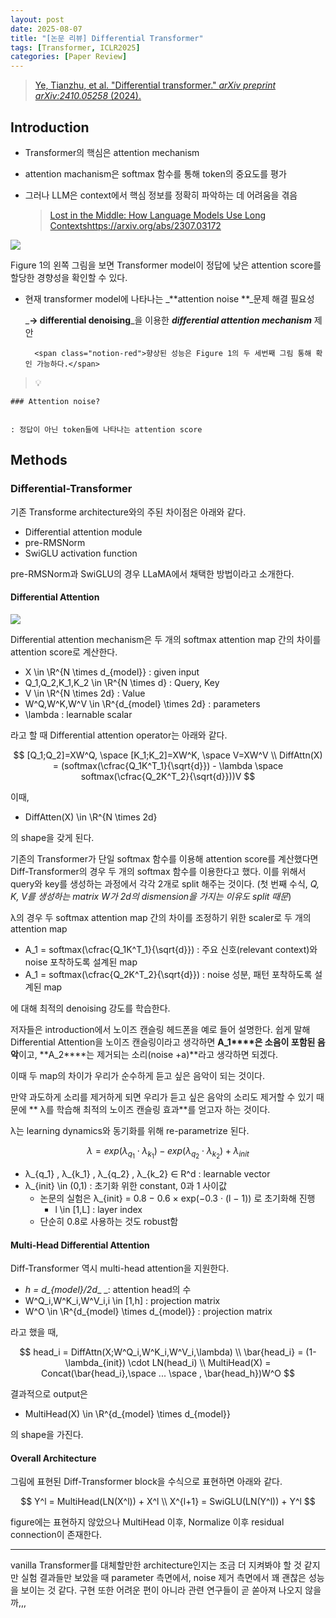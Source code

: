 ```yaml
---
layout: post
date: 2025-08-07
title: "[논문 리뷰] Differential Transformer"
tags: [Transformer, ICLR2025]
categories: [Paper Review]
---
```


> [Ye, Tianzhu, et al. "Differential transformer." ](https://arxiv.org/abs/2410.05258)[_arXiv preprint arXiv:2410.05258_](https://arxiv.org/abs/2410.05258)[ (2024).](https://arxiv.org/abs/2410.05258)



## Introduction

- Transformer의 핵심은 attention mechanism
- attention machanism은 softmax 함수를 통해 token의 중요도를 평가
- 그러나 LLM은 context에서 핵심 정보를 정확히 파악하는 데 어려움을 겪음

	> [Lost in the Middle: How Language Models Use Long Contextshttps://arxiv.org/abs/2307.03172](https://arxiv.org/abs/2307.03172)


![](https://prod-files-secure.s3.us-west-2.amazonaws.com/542b861c-36a8-4051-84e5-8804b6728dba/9083ea56-691a-4752-ae26-47f403431ac8/image.png?X-Amz-Algorithm=AWS4-HMAC-SHA256&X-Amz-Content-Sha256=UNSIGNED-PAYLOAD&X-Amz-Credential=ASIAZI2LB4665KCA6IX4%2F20250916%2Fus-west-2%2Fs3%2Faws4_request&X-Amz-Date=20250916T021330Z&X-Amz-Expires=3600&X-Amz-Security-Token=IQoJb3JpZ2luX2VjEAoaCXVzLXdlc3QtMiJIMEYCIQCZwVK%2FShwLkkeA0SfKFkE7aDmLamEV1nMx3c9pazJfVQIhAMcgdvUQQqlRA5x2iYfVOTQYHKWk4hIuWgXmtmfhoyBeKogECIP%2F%2F%2F%2F%2F%2F%2F%2F%2F%2FwEQABoMNjM3NDIzMTgzODA1IgyUOg%2BIs2btB2%2BjEBgq3AOAIeKZM7fIk2Jf3p%2BVlnjgkWKlXwE7lyzLAxUD%2FQgNWhBHX94%2BhMhsczeqsXut5JDF%2FBDCInT4jpDFw10It0lhAO1QU48AtzO7PHMDTC0cyOiEBdlV%2BICNzNg8qXGvJrQ8djpjDIdy8GF7oZt%2FmLGQKItEManrwdft2Zh%2BU8twhU7SFOJV5y4X%2BTml2%2BdtMWT873uIY9Zmdb4Sf4RJGoVb8h%2F6Hq3mZcnJWcekMIXed9MED0zy6jmC2GXWuu0vMAfJQSHJxG4sYyo311gct%2BFcx3zqLaaPN5StzTtLl%2FHRFcLYk1BGbpu2BhRPxlHp%2BjePWNM8CJ5%2F4S7CJsKn4iSKn4tcgBY13mURlHQeMEXzYq1rZX%2FZ2lohkmGcgwuhaVc0g9SfmbwMMZDaYX7EuOBYlUBKL1ui8WBaDmy7NlD1OQb5nsGnzcjyo7TuYsquO0F4CVrYN480gcpESqjZ11xRXbh9pqUPkAQnjhisuR788sUYcU71Q8j5wLVTEXYOapndqyfJbY2lhPniCooR34e2yMNrxcnsinJ4dpLviY7JuJ3EghEBIWHb2Exg85bK3xRQSnXFvP27snzZIXR3trEfEcvw7J0rQBHBINqxxYCzPBmpU5Kdt%2BsqfTLNozD8%2B6LGBjqkAcYyRlonGHDiRQ%2Bj2CpS4PCrxcGBegp1W2i3glOlov6CXm2xghmfsl6mUZ%2BZLs0TxYqloa27Sf%2BE6wTk6itoHF%2FRIyKobAH2%2Bzs5BRtrRGyac0G5NxoP78qo6KUa9ddGzVTK840vbtkTGhFkX1S%2FVvD8BLdA6eQMi%2FnVUUD4VuOwlXYPakIn0Opth4qImdRziF%2F1RGeatnAmR0fpcznhRdXJQe3q&X-Amz-Signature=3b22ee84594f3721ae247bd8b6d65526bb16add8cee88784ac2099209fd7ed46&X-Amz-SignedHeaders=host&x-amz-checksum-mode=ENABLED&x-id=GetObject)


Figure 1의 왼쪽 그림을 보면 Transformer model이 정답에 낮은 attention score를 할당한 경향성을 확인할 수 있다.

- 현재 transformer model에 나타나는 _**attention noise **_문제 해결 필요성

	_**→ differential denoising**_을 이용한 _**differential attention mechanism**_ 제안


		<span class="notion-red">향상된 성능은 Figure 1의 두 세번째 그림 통해 확인 가능하다.</span>


> 💡 


	### Attention noise?


	: 정답이 아닌 token들에 나타나는 attention score



## Methods



### Differential-Transformer


기존 Transforme architecture와의 주된 차이점은 아래와 같다.

- Differential attention module
- pre-RMSNorm
- SwiGLU activation function

pre-RMSNorm과 SwiGLU의 경우 LLaMA에서 채택한 방법이라고 소개한다.



#### Differential Attention


![](https://prod-files-secure.s3.us-west-2.amazonaws.com/542b861c-36a8-4051-84e5-8804b6728dba/116d70b2-1963-4810-9167-f4c7d8a06e8f/image.png?X-Amz-Algorithm=AWS4-HMAC-SHA256&X-Amz-Content-Sha256=UNSIGNED-PAYLOAD&X-Amz-Credential=ASIAZI2LB4665KCA6IX4%2F20250916%2Fus-west-2%2Fs3%2Faws4_request&X-Amz-Date=20250916T021330Z&X-Amz-Expires=3600&X-Amz-Security-Token=IQoJb3JpZ2luX2VjEAoaCXVzLXdlc3QtMiJIMEYCIQCZwVK%2FShwLkkeA0SfKFkE7aDmLamEV1nMx3c9pazJfVQIhAMcgdvUQQqlRA5x2iYfVOTQYHKWk4hIuWgXmtmfhoyBeKogECIP%2F%2F%2F%2F%2F%2F%2F%2F%2F%2FwEQABoMNjM3NDIzMTgzODA1IgyUOg%2BIs2btB2%2BjEBgq3AOAIeKZM7fIk2Jf3p%2BVlnjgkWKlXwE7lyzLAxUD%2FQgNWhBHX94%2BhMhsczeqsXut5JDF%2FBDCInT4jpDFw10It0lhAO1QU48AtzO7PHMDTC0cyOiEBdlV%2BICNzNg8qXGvJrQ8djpjDIdy8GF7oZt%2FmLGQKItEManrwdft2Zh%2BU8twhU7SFOJV5y4X%2BTml2%2BdtMWT873uIY9Zmdb4Sf4RJGoVb8h%2F6Hq3mZcnJWcekMIXed9MED0zy6jmC2GXWuu0vMAfJQSHJxG4sYyo311gct%2BFcx3zqLaaPN5StzTtLl%2FHRFcLYk1BGbpu2BhRPxlHp%2BjePWNM8CJ5%2F4S7CJsKn4iSKn4tcgBY13mURlHQeMEXzYq1rZX%2FZ2lohkmGcgwuhaVc0g9SfmbwMMZDaYX7EuOBYlUBKL1ui8WBaDmy7NlD1OQb5nsGnzcjyo7TuYsquO0F4CVrYN480gcpESqjZ11xRXbh9pqUPkAQnjhisuR788sUYcU71Q8j5wLVTEXYOapndqyfJbY2lhPniCooR34e2yMNrxcnsinJ4dpLviY7JuJ3EghEBIWHb2Exg85bK3xRQSnXFvP27snzZIXR3trEfEcvw7J0rQBHBINqxxYCzPBmpU5Kdt%2BsqfTLNozD8%2B6LGBjqkAcYyRlonGHDiRQ%2Bj2CpS4PCrxcGBegp1W2i3glOlov6CXm2xghmfsl6mUZ%2BZLs0TxYqloa27Sf%2BE6wTk6itoHF%2FRIyKobAH2%2Bzs5BRtrRGyac0G5NxoP78qo6KUa9ddGzVTK840vbtkTGhFkX1S%2FVvD8BLdA6eQMi%2FnVUUD4VuOwlXYPakIn0Opth4qImdRziF%2F1RGeatnAmR0fpcznhRdXJQe3q&X-Amz-Signature=deda80792c1ce6d2c5241a257d5f2a89ea85d5bdef4f8c6272dd9e6b3432fece&X-Amz-SignedHeaders=host&x-amz-checksum-mode=ENABLED&x-id=GetObject)


Differential attention mechanism은 두 개의 softmax attention map 간의 차이를 attention score로 계산한다.

- X \in \R^{N \times d\_{model}} : given input
- Q\_1,Q\_2,K\_1,K\_2 \in \R^{N \times d} : Query, Key
- V \in \R^{N \times 2d} : Value
- W^Q,W^K,W^V \in \R^{d\_{model} \times 2d} : parameters
- \lambda : learnable scalar

라고 할 때 Differential attention operator는 아래와 같다.


$$
[Q_1;Q_2]=XW^Q, \space [K_1;K_2]=XW^K, \space V=XW^V \\
DiffAttn(X) = (softmax(\cfrac{Q_1K^T_1}{\sqrt{d}}) - \lambda \space softmax(\cfrac{Q_2K^T_2}{\sqrt{d}}))V
$$


이때,

- DiffAtten(X) \in \R^{N \times 2d}

의 shape을 갖게 된다.


기존의 Transformer가 단일 softmax 함수를 이용해 attention score를 계산했다면 Diff-Transformer의 경우 두 개의 softmax 함수를 이용한다고 했다. 이를 위해서 query와 key를 생성하는 과정에서 각각 2개로 split 해주는 것이다. <span class="notion-red">(첫 번째 수식, </span><span class="notion-red">_Q, K, V를 생성하는 matrix W가 2d의 dismension을 가지는 이유도 split 때문_</span><span class="notion-red">)</span>


 λ의 경우 두 softmax attention map 간의 차이를 조정하기 위한 scaler로 두 개의 attention map

- A\_1 = softmax(\cfrac{Q\_1K^T\_1}{\sqrt{d}}) : 주요 신호(relevant context)와 noise 포착하도록 설계된 map
- A\_1 = softmax(\cfrac{Q\_2K^T\_2}{\sqrt{d}}) : noise 성분, 패턴 포착하도록 설계된 map 

에 대해 최적의 denoising 강도를 학습한다.


저자들은 introduction에서 노이즈 캔슬링 헤드폰을 예로 들어 설명한다. 쉽게 말해 Differential Attention을 노이즈 캔슬링이라고 생각하면 **A\_1****은 소음이 포함된 음악**이고, **A\_2****는 제거되는 소리(noise +a)**라고 생각하면 되겠다. 


이때 두 map의 차이가 우리가 순수하게 듣고 싶은 음악이 되는 것이다. 


만약 과도하게 소리를 제거하게 되면 우리가 듣고 싶은 음악의 소리도 제거할 수 있기 때문에 ** λ를 학습해 최적의 노이즈 캔슬링 효과**를 얻고자 하는 것이다.


λ는 learning dynamics와 동기화를 위해 re-parametrize 된다.


$$
\lambda = exp(\lambda_{q_1} \cdot \lambda_{k_1}) - exp(\lambda_{q_2} \cdot \lambda_{k_2}) + \lambda_{init}
$$

- λ\_{q\_1} , λ\_{k\_1} , λ\_{q\_2} , λ\_{k\_2} ∈ R^d : learnable vector
- λ\_{init} \in (0,1) : 초기화 위한 constant, 0과 1 사이값
	- 논문의 실험은 λ\_{init} = 0.8 − 0.6 × exp(−0.3 · (l − 1)) 로 초기화해 진행
		- l \in [1,L] : layer index
	- 단순히 0.8로 사용하는 것도 robust함


#### **Multi-Head Differential Attention**


Diff-Transformer 역시 multi-head attention을 지원한다.

- _h = d\_{model}/2d__ _: attention head의 수
- W^Q\_i,W^K\_i,W^V\_i,i \in [1,h] : projection matrix
- W^O \in \R^{d\_{model} \times d\_{model}} : projection matrix

라고 했을 때,


$$
head_i = DiffAttn(X;W^Q_i,W^K_i,W^V_i,\lambda) \\
\bar{head_i} = (1-\lambda_{init}) \cdot LN(head_i) \\
MultiHead(X) = Concat(\bar{head_i},\space ... \space , \bar{head_h})W^O
$$


결과적으로 output은

- MultiHead(X) \in \R^{d\_{model} \times d\_{model}}

의 shape을 가진다.



#### Overall Architecture


그림에 표현된 Diff-Transformer block을 수식으로 표현하면 아래와 같다.


$$
Y^l = MultiHead(LN(X^l)) + X^l \\
X^{l+1} = SwiGLU(LN(Y^l)) + Y^l
$$


figure에는 표현하지 않았으나 MultiHead 이후, Normalize 이후 residual connection이 존재한다.


---


vanilla Transformer를 대체할만한 architecture인지는 조금 더 지켜봐야 할 것 같지만 실험 결과들만 보았을 때 parameter 측면에서, noise 제거 측면에서 꽤 괜찮은 성능을 보이는 것 같다. 구현 또한 어려운 편이 아니라 관련 연구들이 곧 쏟아져 나오지 않을까,,,

